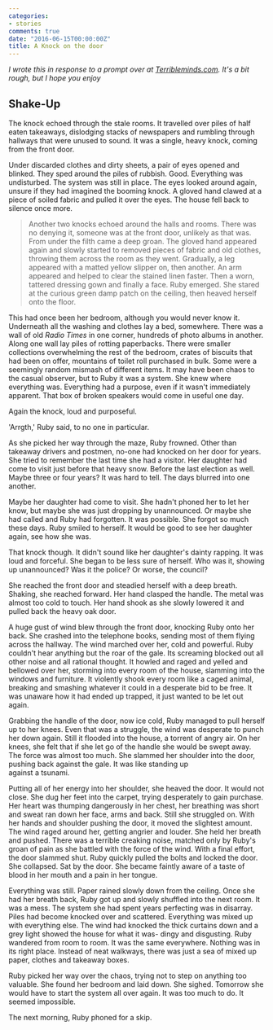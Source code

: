 ```yaml
---
categories:
- stories
comments: true
date: "2016-06-15T00:00:00Z"
title: A Knock on the door
---
```

  
<em>I wrote this in response to a prompt over at <a href="http://terribleminds.com/ramble/2016/06/10/flash-fiction-challenge-knock-knock-whos-there/">Terribleminds.com</a>. It's a bit rough, but I hope you enjoy</em>  
<!--more-->
<h2>Shake-Up</h2>  

The knock echoed through the stale rooms. It travelled over piles of half eaten takeaways, dislodging stacks of newspapers and rumbling through hallways that were unused to sound. It was a single, heavy knock, coming from the front door.  

Under discarded clothes and dirty sheets, a pair of eyes opened and blinked. They sped around the piles of rubbish. Good. Everything was undisturbed. The system was still in place. The eyes looked around again, unsure if they had imagined the booming knock. A gloved hand clawed at a piece of soiled fabric and pulled it over the eyes. The house fell back to silence once more.  

<blockquote>   
  Another two knocks echoed around the halls and rooms. There was no denying it, someone was at the front door, unlikely as that was. From under the filth came a deep groan. The gloved hand appeared again and slowly started to removed pieces of fabric and old clothes, throwing them across the room as they went. Gradually, a leg appeared with a matted yellow slipper on, then another. An arm appeared and helped to clear the stained linen faster. Then a worn, tattered dressing gown and finally a face. Ruby emerged. She stared at the curious green damp patch on the ceiling, then heaved herself onto the floor.  
</blockquote>  

This had once been her bedroom, although you would never know it. Underneath all the washing and clothes lay a bed, somewhere. There was a wall of old <em>Radio Times</em> in one corner, hundreds of photo albums in another. Along one wall lay piles of rotting paperbacks. There were smaller collections overwhelming the rest of the bedroom, crates of biscuits that had been on offer, mountains of toilet roll purchased in bulk. Some were a seemingly random mismash of different items. It may have been chaos to the casual observer, but to Ruby it was a system. She knew where everything was. Everything had a purpose, even if it wasn't immediately apparent. That box of broken speakers would come in useful one day.  

Again the knock, loud and purposeful.  

'Arrgth,' Ruby said, to no one in particular.  

As she picked her way through the maze, Ruby frowned. Other than takeaway drivers and postmen, no-one had knocked on her door for years. She tried to remember the last time she had a visitor. Her daughter had come to visit just before that heavy snow. Before the last election as well. Maybe three or four years? It was hard to tell. The days blurred into one another.  

Maybe her daughter had come to visit. She hadn't phoned her to let her know, but maybe she was just dropping by unannounced. Or maybe she had called and Ruby had forgotten. It was possible. She forgot so much these days. Ruby smiled to herself. It would be good to see her daughter again, see how she was.  

That knock though. It didn't sound like her daughter's dainty rapping. It was loud and forceful. She began to be less sure of herself. Who was it, showing up unannounced? Was it the police? Or worse, the council?  

She reached the front door and steadied herself with a deep breath. Shaking, she reached forward. Her hand clasped the handle. The metal was almost too cold to touch. Her hand shook as she slowly lowered it and pulled back the heavy oak door.  

A huge gust of wind blew through the front door, knocking Ruby onto her back. She crashed into the telephone books, sending most of them flying across the hallway. The wind marched over her, cold and powerful. Ruby couldn't hear anything but the roar of the gale. Its screaming blocked out all other noise and all rational thought. It howled and raged and yelled and bellowed over her, storming into every room of the house, slamming into the windows and furniture. It violently shook every room like a caged animal, breaking and smashing whatever it could in a desperate bid to be free. It was unaware how it had ended up trapped, it just wanted to be let out again.  

Grabbing the handle of the door, now ice cold, Ruby managed to pull herself up to her knees. Even that was a struggle, the wind was desperate to punch her down again. Still it flooded into the house, a torrent of angry air. On her knees, she felt that if she let go of the handle she would be swept away. The force was almost too much. She slammed her shoulder into the door, pushing back against the gale. It was like standing up  
against a tsunami.  

Putting all of her energy into her shoulder, she heaved the door. It would not close. She dug her feet into the carpet, trying desperately to gain purchase. Her heart was thumping dangerously in her chest, her breathing was short and sweat ran down her face, arms and back. Still she struggled on. With her hands and shoulder pushing the door, it moved the slightest amount. The wind raged around her, getting angrier and louder. She held her breath and pushed. There was a terrible creaking noise, matched only by Ruby's groan of pain as she battled with the force of the wind. With a final effort, the door slammed shut. Ruby quickly pulled the bolts and locked the door. She collapsed. Sat by the door. She became faintly aware of a taste of blood in her mouth and a pain in her tongue.  

Everything was still. Paper rained slowly down from the ceiling. Once she had her breath back, Ruby got up and slowly shuffled into the next room. It was a mess. The system she had spent years perfecting was in disarray. Piles had become knocked over and scattered. Everything was mixed up with everything else. The wind had knocked the thick curtains down and a grey light showed the house for what it was- dingy and disgusting. Ruby wandered from room to room. It was the same everywhere. Nothing was in its right place. Instead of neat walkways, there was just a sea of mixed up paper, clothes and takeaway boxes.  

Ruby picked her way over the chaos, trying not to step on anything too valuable. She found her bedroom and laid down. She sighed. Tomorrow she would have to start the system all over again. It was too much to do. It seemed impossible.  

The next morning, Ruby phoned for a skip.  
